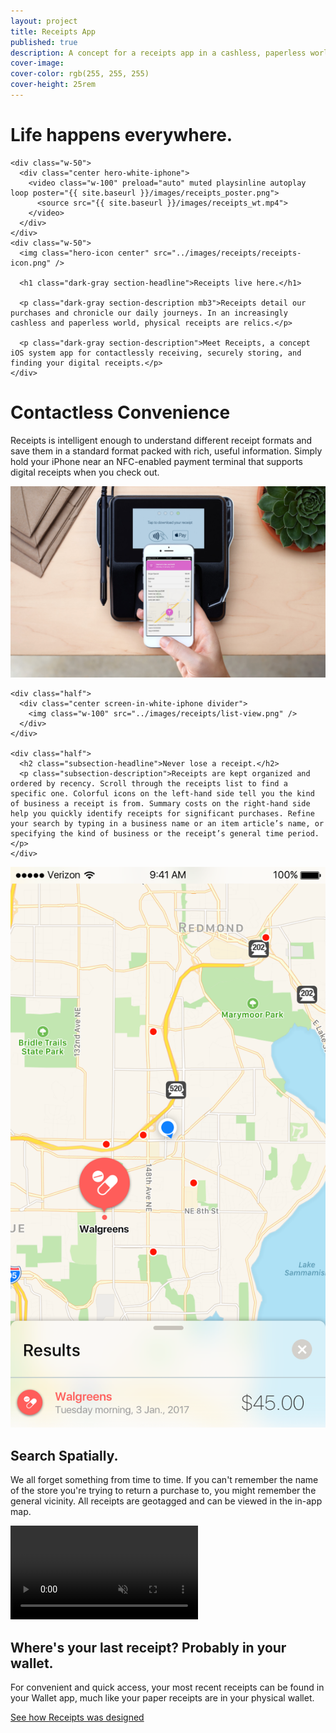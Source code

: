 ```yaml
---
layout: project
title: Receipts App
published: true
description: A concept for a receipts app in a cashless, paperless world
cover-image:
cover-color: rgb(255, 255, 255)
cover-height: 25rem
---
```



<div class="section">
  <div class="section-content z-0">
    <div class="absolute tc z-1">
      <h1 class="white section-headline">Life happens everywhere.</h1>
    </div>
    <div class="hero-image">
    </div>
  </div>
</div>

<div class="section">
  <div class="section-content flex items-center">

    <div class="w-50">
      <div class="center hero-white-iphone">
        <video class="w-100" preload="auto" muted playsinline autoplay loop poster="{{ site.baseurl }}/images/receipts_poster.png">
          <source src="{{ site.baseurl }}/images/receipts_wt.mp4">
        </video>
      </div>
    </div>
    <div class="w-50">
      <img class="hero-icon center" src="../images/receipts/receipts-icon.png" />

      <h1 class="dark-gray section-headline">Receipts live here.</h1>

      <p class="dark-gray section-description mb3">Receipts detail our purchases and chronicle our daily journeys. In an increasingly cashless and paperless world, physical receipts are relics.</p>

      <p class="dark-gray section-description">Meet Receipts, a concept iOS system app for contactlessly receiving, securely storing, and finding your digital receipts.</p>
    </div>
  </div>
</div>

<div class="section">
  <div class="section-content tc">
    <h1 class="dark-gray section-headline">Contactless Convenience</h1>
    <p class="center dark-gray section-description">Receipts is intelligent enough to understand different receipt formats and save them in a standard format packed with rich, useful information. Simply hold your iPhone near an NFC-enabled payment terminal that supports digital receipts when you check out.</p>
  </div>

  <div class="section-content tc">
    <img class="image" src="../images/receipts/nfc-terminal.png" />
  </div>

</div>

<div class="section">
  <div class="section-content flex flex-wrap items-center align-center justify-center" style="flex-direction: row-reverse;">

    <div class="half">
      <div class="center screen-in-white-iphone divider">
        <img class="w-100" src="../images/receipts/list-view.png" />
      </div>
    </div>

    <div class="half">
      <h2 class="subsection-headline">Never lose a receipt.</h2>
      <p class="subsection-description">Receipts are kept organized and ordered by recency. Scroll through the receipts list to find a specific one. Colorful icons on the left-hand side tell you the kind of business a receipt is from. Summary costs on the right-hand side help you quickly identify receipts for significant purchases. Refine your search by typing in a business name or an item article’s name, or specifying the kind of business or the receipt’s general time period.</p>
    </div>

  </div>
</div>

<div class="section">
  <div class="section-content flex flex-wrap items-center align-center justify-center">
  <div class="half">
    <div class="center screen-in-white-iphone divider">
      <img class="w-100" src="../images/receipts/map-view.png" />
    </div>
  </div>
    <div class="half">
      <h2 class="dark-gray subsection-headline">Search Spatially.</h2>
      <p class="subsection-description">We all forget something from time to time. If you can't remember the name of the store you're trying to return a purchase to, you might remember the general vicinity. All receipts are geotagged and can be viewed in the in-app map.</p>
    </div>
  </div>
</div>

<div class="section">
  <div class="section-content flex flex-wrap items-center align-center justify-center" style="flex-direction: row-reverse;">

  <div class="half">
    <div class="center screen-in-white-iphone divider">
      <video class="w-100" preload="auto" muted playsinline autoplay loop>
        <source src="../images/receipts/wallet.mp4">
      </video>
    </div>
  </div>

  <div class="half">
    <h2 class="dark-gray subsection-headline">Where's your last receipt? Probably in your wallet.</h2>
    <p class="subsection-description">For convenient and quick access, your most recent receipts can be found in your Wallet app, much like your paper receipts are in your physical wallet.</p>
  </div>

  </div>
</div>

<div class="section">
  <div class="section content flex justify-center">
    <a href="{{ site.baseurl }}/receipts-app-design/">
      <div class="subsection bg-blue pv4 ph5">
        <span class="f2 white">See how Receipts was designed</span>
      </div>
    </a>
  </div>
</div>
